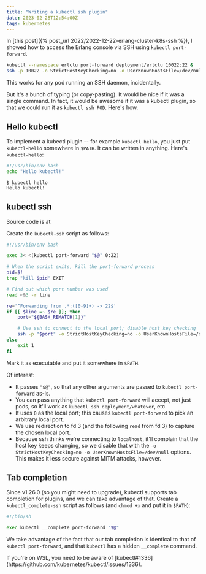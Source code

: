 ```yaml
---
title: "Writing a kubectl ssh plugin"
date: 2023-02-28T12:54:00Z
tags: kubernetes
---
```


In [this post]({% post_url 2022/2022-12-22-erlang-cluster-k8s-ssh %}), I showed how to access the Erlang console via SSH
using `kubectl port-forward`.

```sh
kubectl --namespace erlclu port-forward deployment/erlclu 10022:22 &
ssh -p 10022 -o StrictHostKeyChecking=no -o UserKnownHostsFile=/dev/null localhost
```

This works for any pod running an SSH daemon, incidentally.

But it's a bunch of typing (or copy-pasting). It would be nice if it was a single command. In fact, it would be awesome
if it was a kubectl plugin, so that we could run it as `kubectl ssh POD`. Here's how.

## Hello kubectl

To implement a kubectl plugin -- for example `kubectl hello`, you just put `kubectl-hello` somewhere in `$PATH`. It can be written in anything. Here's `kubectl-hello`:

```bash
#!/usr/bin/env bash
echo "Hello kubectl!"
```

```
$ kubectl hello
Hello kubectl!
```

## kubectl ssh

<div class="callout callout-info" markdown="span">
Source code is at <https://github.com/rlipscombe/kubectl-ssh>
</div>

Create the `kubectl-ssh` script as follows:

```bash
#!/usr/bin/env bash

exec 3< <(kubectl port-forward "$@" 0:22)

# When the script exits, kill the port-forward process
pid=$!
trap "kill $pid" EXIT

# Find out which port number was used
read <&3 -r line

re='^Forwarding from .*:([0-9]+) -> 22$'
if [[ $line =~ $re ]]; then
    port="${BASH_REMATCH[1]}"

    # Use ssh to connect to the local port; disable host key checking
    ssh -p "$port" -o StrictHostKeyChecking=no -o UserKnownHostsFile=/dev/null localhost
else
    exit 1
fi
```

Mark it as executable and put it somewhere in `$PATH`.

Of interest:

- It passes `"$@"`, so that any other arguments are passed to `kubectl port-forward` as-is.
- You can pass anything that `kubectl port-forward` will accept, not just pods, so it'll work as `kubectl ssh
  deployment/whatever`, etc.
- It uses `0` as the local port; this causes `kubectl port-forward` to pick an arbitrary local port.
- We use redirection to fd 3 (and the following `read` from fd 3) to capture the chosen local port.
- Because ssh thinks we're connecting to `localhost`, it'll complain that the host key keeps changing, so we disable
  that with the `-o StrictHostKeyChecking=no -o UserKnownHostsFile=/dev/null` options. This makes it less secure against
  MITM attacks, however.

## Tab completion

Since v1.26.0 (so you might need to upgrade), kubectl supports tab completion for plugins, and we can take advantage of
that. Create a `kubectl_complete-ssh` script as follows (and `chmod +x` and put it in `$PATH`):

```bash
#!/bin/sh

exec kubectl __complete port-forward "$@"
```

We take advantage of the fact that our tab completion is identical to that of `kubectl port-forward`, and that `kubectl`
has a hidden `__complete` command.

<div class="callout callout-warning" markdown="span">
If you're on WSL, you need to be aware of [kubectl#1336](https://github.com/kubernetes/kubectl/issues/1336).
</div>
